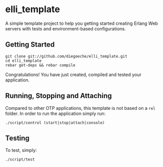 elli_template
=============

A simple template project to help you getting started creating Erlang Web
servers with tests and environment-based configurations.

## Getting Started ##

    git clone git://github.com/diegoeche/elli_template.git
    cd elli_template
    rebar get-deps && rebar compile

Congratulations! You have just created, compiled and tested your application.

## Running, Stopping and Attaching ##

Compared to other OTP applications, this template is not based on a `rel` folder. In
order to run the application simply run:

    ./script/control (start|stop|attach|console)

## Testing ##

To test, simply:

    ./script/test
